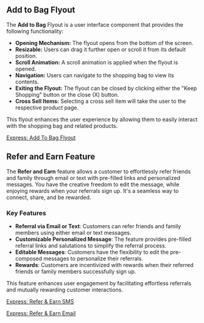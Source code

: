 ## Add to Bag Flyout

The **Add to Bag** Flyout is a user interface component that provides the following functionality:

- **Opening Mechanism:** The flyout opens from the bottom of the screen.
- **Resizable:** Users can drag it further open or scroll it from its default position.
- **Scroll Animation:** A scroll animation is applied when the flyout is opened.
- **Navigation:** Users can navigate to the shopping bag to view its contents.
- **Exiting the Flyout:** The flyout can be closed by clicking either the "Keep Shopping" button or the close (X) button.
- **Cross Sell Items:** Selecting a cross sell item will take the user to the respective product page.

This flyout enhances the user experience by allowing them to easily interact with the shopping bag and related products.

[Express: Add To Bag Flyout](https://player.vimeo.com/video/857578763?badge=0&amp;autopause=0&amp;player_id=0&amp;app_id=58479)

## Refer and Earn Feature

The **Refer and Earn** feature allows a customer to effortlessly refer friends and family through email or text with pre-filled links and personalized messages. You have the creative freedom to edit the message, while enjoying rewards when your referrals sign up. It's a seamless way to connect, share, and be rewarded.

### Key Features

- **Referral via Email or Text**: Customers can refer friends and family members using either email or text messages.
- **Customizable Personalized Message**: The feature provides pre-filled referral links and salutations to simplify the referral process.
- **Editable Messages**: Customers have the flexibility to edit the pre-composed messages to personalize their referrals.
- **Rewards**: Customers are incentivized with rewards when their referred friends or family members successfully sign up.

This feature enhances user engagement by facilitating effortless referrals and mutually rewarding customer interactions.

[Express: Refer & Earn SMS](https://player.vimeo.com/video/857612190?badge=0&amp;autopause=0&amp;player_id=0&amp;app_id=58479)

[Express: Refer & Earn Email](RAFemail.gif)

